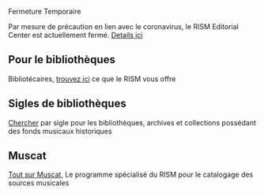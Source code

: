 <article class="notification is-warning is-light">
    <p class="has-text-weight-semibold">Fermeture Temporaire</p>
    <p>Par mesure de précaution en lien avec le coronavirus, le RISM Editorial Center est actuellement fermé. <a href="/new_at_rism/2020/03/18/rism-central-office-temporarily-closed.html">Details ici</a></p>
</article>

## Pour le bibliothèques

Bibliotécaires, [trouvez ici](/organization/rism-for-libraries.html) ce que le RISM vous offre

## Sigles de bibliothèques

[Chercher](/community/sigla.html) par sigle pour les bibliothèques, archives et collections possédant des fonds musicaux historiques

## Muscat

[Tout sur Muscat](/community/muscat.html), Le programme spécialisé du RISM pour le catalogage des sources musicales